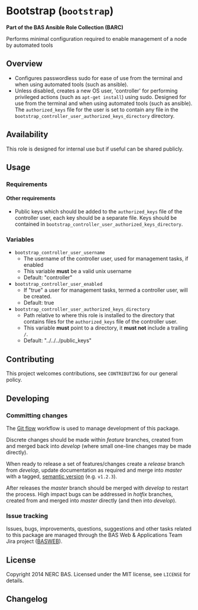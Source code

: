 # Bootstrap (`bootstrap`)

**Part of the BAS Ansible Role Collection (BARC)**

Performs minimal configuration required to enable management of a node by automated tools

## Overview

* Configures passwordless sudo for ease of use from the terminal and when using automated tools (such as ansible).
* Unless disabled, creates a new OS user, 'controller' for performing privileged actions (such as `apt-get install`) using sudo. Designed for use from the terminal and when using automated tools (such as ansible). The `authorized_keys` file for the user is set to contain any file in the `bootstrap_controller_user_authorized_keys_directory` directory.

## Availability

This role is designed for internal use but if useful can be shared publicly.

## Usage

### Requirements

#### Other requirements

* Public keys which should be added to the `authorized_keys` file of the controller user, each key should be a separate file. Keys should be contained in  `bootstrap_controller_user_authorized_keys_directory`.

### Variables

* `bootstrap_controller_user_username`
	* The username of the controller user, used for management tasks, if enabled
	* This variable **must** be a valid unix username
	* Default: "controller"
* `bootstrap_controller_user_enabled`
	* If "true" a user for management tasks, termed a controller user, will be created.
	* Default: true
* `bootstrap_controller_user_authorized_keys_directory`
	* Path relative to where this role is installed to the directory that contains files for the `authorized_keys` file of the controller user.
	* This variable **must** point to a directory, it **must not** include a trailing `/`.
	* Default: "../../../public_keys"

## Contributing

This project welcomes contributions, see `CONTRIBUTING` for our general policy.

## Developing

### Committing changes

The [Git flow](https://github.com/fzaninotto/Faker#formatters) workflow is used to manage development of this package.

Discrete changes should be made within *feature* branches, created from and merged back into *develop* (where small one-line changes may be made directly).

When ready to release a set of features/changes create a *release* branch from *develop*, update documentation as required and merge into *master* with a tagged, [semantic version](http://semver.org/) (e.g. `v1.2.3`).

After releases the *master* branch should be merged with *develop* to restart the process. High impact bugs can be addressed in *hotfix* branches, created from and merged into *master* directly (and then into *develop*).

### Issue tracking

Issues, bugs, improvements, questions, suggestions and other tasks related to this package are managed through the BAS Web & Applications Team Jira project ([BASWEB](https://jira.ceh.ac.uk/browse/BASWEB)).

## License

Copyright 2014 NERC BAS. Licensed under the MIT license, see `LICENSE` for details.

## Changelog


